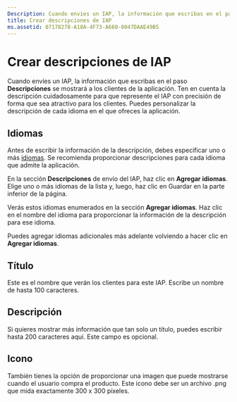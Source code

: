 ```yaml
---
Description: Cuando envíes un IAP, la información que escribas en el paso s se mostrará a los clientes de la aplicación.
title: Crear descripciones de IAP
ms.assetid: 07178278-A18A-4F73-A660-0047DAAE49B5
---
```


# Crear descripciones de IAP


Cuando envíes un IAP, la información que escribas en el paso **Descripciones** se mostrará a los clientes de la aplicación. Ten en cuenta la descripción cuidadosamente para que represente el IAP con precisión de forma que sea atractivo para los clientes. Puedes personalizar la descripción de cada idioma en el que ofreces la aplicación.

## Idiomas


Antes de escribir la información de la descripción, debes especificar uno o más [idiomas](supported-languages.md). Se recomienda proporcionar descripciones para cada idioma que admite la aplicación.

En la sección **Descripciones** de envío del IAP, haz clic en **Agregar idiomas**. Elige uno o más idiomas de la lista y, luego, haz clic en Guardar en la parte inferior de la página.

Verás estos idiomas enumerados en la sección **Agregar idiomas**. Haz clic en el nombre del idioma para proporcionar la información de la descripción para ese idioma.

Puedes agregar idiomas adicionales más adelante volviendo a hacer clic en **Agregar idiomas**.

## Título


Este es el nombre que verán los clientes para este IAP. Escribe un nombre de hasta 100 caracteres.

## Descripción


Si quieres mostrar más información que tan solo un título, puedes escribir hasta 200 caracteres aquí. Este campo es opcional.

## Icono


También tienes la opción de proporcionar una imagen que puede mostrarse cuando el usuario compra el producto. Este icono debe ser un archivo .png que mida exactamente 300 x 300 píxeles.

 

 






<!--HONumber=Mar16_HO1-->


